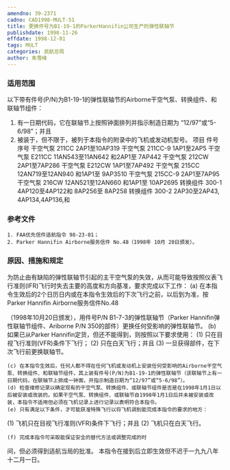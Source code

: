 ```yaml
---
amendno: 39-2371
cadno: CAD1998-MULT-51
title: 更换件号为B1-19-1的ParkerHannifin公司生产的弹性联轴节
publishdate: 1998-11-26
effdate: 1998-12-01
tags: MULT
categories: 民航总局
author: 朱雪峰
---
```


### 适用范围 
以下带有件号(P/N)为B1-19-1的弹性联轴节的Airborne干空气泵、转换组件、和联轴节组件：
1. 有一日期代码，它在联轴节上按照钟面排列并指示制造日期为 “12/97”或“5-6/98”；并且
2. 被装于，但不限于，被列于本指令的附录中的飞机或发动机型号。
项目  件号  序号
干空气泵   211CC  2AP1至10AP319
干空气泵   211CC-9   1AP1至2AP5
干空气泵   E211CC  11AN543至11AN642
和2AP1至 7AP442
干空气泵   212CW  2AP1至7AP286
干空气泵   E212CW  1AP1至7AP492
干空气泵   215CC  12AN719至12AN940
和1AP1至 9AP3510
干空气泵   215CC-9   2AP1至7AP95
干空气泵   216CW  12AN521至12AN660
和1AP1至 10AP2695
转换组件   300-1      4AP120至4AP122和
8AP256至 8AP258
转换组件   300-2  2AP30至2AP43,
4AP134,4AP136,和

<!--more-->
### 参考文件
    1. FAA优先信件适航指令 98-23-01；
    2. Parker Hannifin Airborne服务信件 No.48（1998年 10月 20日颁发）。

### 原因、措施和规定 
为防止由有缺陷的弹性联轴节引起的主干空气泵的失效，从而可能导致按照仪表飞行准则(IFR)飞行时失去主要的高度和方向基准，要求完成以下工作： 
    (a) 在本指令生效后的2个日历日内或在本指令生效后的下次飞行之前，以后到为准，按Parker Hannifin Airborne服务信件No.48
       
（1998年10月20日颁发），用件号P/N B1-7-3的弹性联轴节（Parker Hannifin弹性联轴节组件、Ariborne P/N 350的部件）更换任何受影响的弹性联轴节。 
    (b) 如果已从Parker Hannifin定货，但还不能得到，则按照以下要求使用： 
(1) 只在目视飞行准则(VFR)条件下飞行； 
(2) 只在白天飞行；并且 
(3) 一旦获得部件，在下次飞行前更换联轴节。 

    (c) 在本指令生效后，任何人都不得在任何飞机或发动机上安装任何受影响的Airborne干空气泵、转换组件、和联轴节组件，其上装有件号(P/N)为B1-19-1的弹性联轴节（该联轴节上有一日期代码，在联轴节上排成一钟面，并指示制造日期为“12/97”或“5-6/98”）。 
    (d) 检查维修记录以确定现有的干空气泵、转换组件、或联轴节组件是否是在1998年1月1日以后被安装或改装的。如果干空气泵、转换组件、或联轴节自1998年1月1日后并未被安装或改装，本指令不适用但必须在飞机记录上进行记录以表明符合本指令。 
    (e) 只有满足以下条件，才可能获准特殊飞行以将飞机调到能完成本指令的要求的地方： 
(1) 飞机只在目视飞行准则(VFR)条件下飞行；并且 
(2) 飞机只在白天飞行。 

    (f) 完成本指令可采取能保证安全的替代方法或调整完成的时
间，但必须得到适航当局的批准。     本指令在接到后立即生效但不迟于一九九八年十二月一日。
